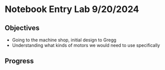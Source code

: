 # Notebook Entry Lab 9/20/2024

## Objectives
- Going to the machine shop, initial design to Gregg
- Understanding what kinds of motors we would need to use specifically


## Progress